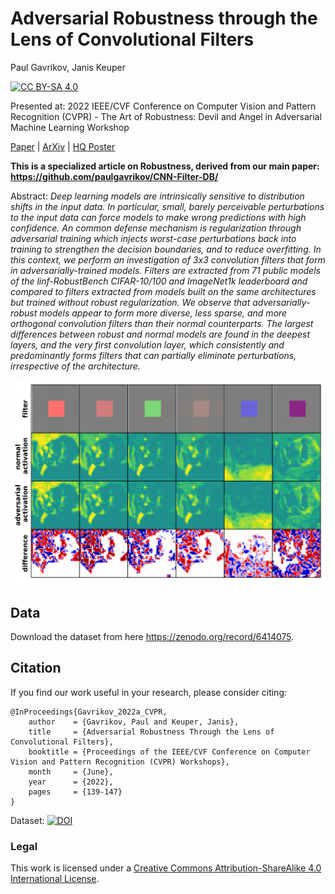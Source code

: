# Adversarial Robustness through the Lens of Convolutional Filters
Paul Gavrikov, Janis Keuper

[![CC BY-SA 4.0][cc-by-sa-shield]][cc-by-sa]

Presented at: 2022 IEEE/CVF Conference on Computer Vision and Pattern Recognition (CVPR) - The Art of Robustness: Devil and Angel in Adversarial Machine Learning Workshop

[Paper](https://openaccess.thecvf.com/content/CVPR2022W/ArtOfRobust/html/Gavrikov_Adversarial_Robustness_Through_the_Lens_of_Convolutional_Filters_CVPRW_2022_paper.html) | [ArXiv](https://arxiv.org/abs/2204.02481) | [HQ Poster](https://zenodo.org/record/6760593)

**This is a specialized article on Robustness, derived from our main paper: https://github.com/paulgavrikov/CNN-Filter-DB/**

Abstract: *Deep learning models are intrinsically sensitive to distribution shifts in the input data. In particular, small, barely perceivable perturbations to the input data can force models to make wrong predictions with high confidence. An common defense mechanism is regularization through adversarial training which injects worst-case perturbations back into training to strengthen the decision boundaries, and to reduce overfitting. In this context, we perform an investigation of 3x3 convolution filters that form in adversarially-trained models. Filters are extracted from 71 public models of the linf-RobustBench CIFAR-10/100 and ImageNet1k leaderboard and compared to filters extracted from models built on the same architectures but trained without robust regularization. We observe that adversarially-robust models appear to form more diverse, less sparse, and more orthogonal convolution filters than their normal counterparts. The largest differences between robust and normal models are found in the deepest layers, and the very first convolution layer, which consistently and predominantly forms filters that can partially eliminate perturbations, irrespective of the architecture.*


[cc-by-sa]: http://creativecommons.org/licenses/by-sa/4.0/
[cc-by-sa-image]: https://licensebuttons.net/l/by-sa/4.0/88x31.png
[cc-by-sa-shield]: https://img.shields.io/badge/License-CC%20BY--SA%204.0-lightgrey.svg

![Activation of first stage filters](./plots/primary_thresholding.png)


## Data

Download the dataset from here https://zenodo.org/record/6414075.

## Citation 

If you find our work useful in your research, please consider citing:

```
@InProceedings{Gavrikov_2022a_CVPR,
    author    = {Gavrikov, Paul and Keuper, Janis},
    title     = {Adversarial Robustness Through the Lens of Convolutional Filters},
    booktitle = {Proceedings of the IEEE/CVF Conference on Computer Vision and Pattern Recognition (CVPR) Workshops},
    month     = {June},
    year      = {2022},
    pages     = {139-147}
}
```
Dataset:
[![DOI](https://zenodo.org/badge/DOI/10.5281/zenodo.6414075.svg)](https://doi.org/10.5281/zenodo.6414075)

### Legal
This work is licensed under a
[Creative Commons Attribution-ShareAlike 4.0 International License][cc-by-sa].
